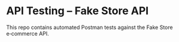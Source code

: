 # API Testing – Fake Store API

This repo contains automated Postman tests against the Fake Store e‑commerce API.